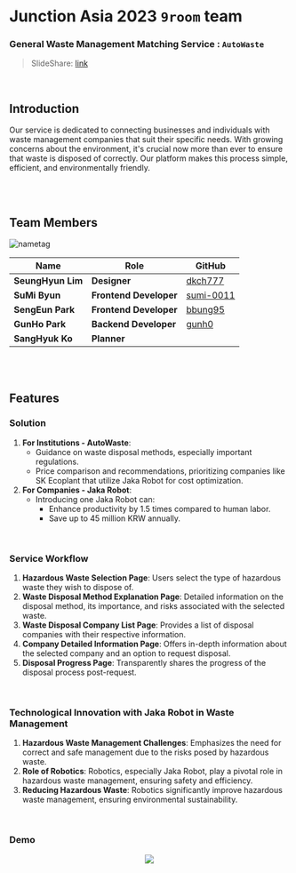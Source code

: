 # Junction Asia 2023 `9room` team

### General Waste Management Matching Service : `AutoWaste`

> SlideShare: [link](https://www.slideshare.net/ssuser2f29ed/9room-autowasterevolutioning-waste-disposal-with-technologypdf)

<br/>

## Introduction

Our service is dedicated to connecting businesses and individuals with waste management companies that suit their specific needs. With growing concerns about the environment, it's crucial now more than ever to ensure that waste is disposed of correctly. Our platform makes this process simple, efficient, and environmentally friendly.

<br/>

<br/>

## Team Members

![nametag](https://github.com/Junction-2023-9room/.github/assets/41619898/529687a3-5868-4268-bd80-008cd92d0db4)

| Name              | Role                   | GitHub                                    |
| ----------------- | ---------------------- | ----------------------------------------- |
| **SeungHyun Lim** | **Designer**           | [dkch777](https://github.com/dkch777)     |
| **SuMi Byun**     | **Frontend Developer** | [sumi-0011](https://github.com/sumi-0011) |
| **SengEun Park**  | **Frontend Developer** | [bbung95](https://github.com/bbung95)     |
| **GunHo Park**    | **Backend Developer**  | [gunh0](https://github.com/gunh0)         |
| **SangHyuk Ko**   | **Planner**            |                                           |

<br/>

<br/>

## Features

### **Solution**

1. **For Institutions - AutoWaste**:
    - Guidance on waste disposal methods, especially important regulations.
    - Price comparison and recommendations, prioritizing companies like SK Ecoplant that utilize Jaka Robot for cost optimization.
2. **For Companies - Jaka Robot**:
    - Introducing one Jaka Robot can:
        - Enhance productivity by 1.5 times compared to human labor.
        - Save up to 45 million KRW annually.

<br/>

### **Service Workflow**

1. **Hazardous Waste Selection Page**: Users select the type of hazardous waste they wish to dispose of.
2. **Waste Disposal Method Explanation Page**: Detailed information on the disposal method, its importance, and risks associated with the selected waste.
3. **Waste Disposal Company List Page**: Provides a list of disposal companies with their respective information.
4. **Company Detailed Information Page**: Offers in-depth information about the selected company and an option to request disposal.
5. **Disposal Progress Page**: Transparently shares the progress of the disposal process post-request.

<br/>

### **Technological Innovation with Jaka Robot in Waste Management**

1. **Hazardous Waste Management Challenges**: Emphasizes the need for correct and safe management due to the risks posed by hazardous waste.
2. **Role of Robotics**: Robotics, especially Jaka Robot, play a pivotal role in hazardous waste management, ensuring safety and efficiency.
3. **Reducing Hazardous Waste**: Robotics significantly improve hazardous waste management, ensuring environmental sustainability.

<br/>

### Demo

<div style="display: flex; align-items: center; justify-content: center;">
    <img src="https://github.com/Junction-2023-9room/.github/assets/41619898/601a6b40-94e7-4a15-a917-70ed5cc55f1c" style="max-width: 100%; max-height: 100%; object-fit: cover;">
</div>
